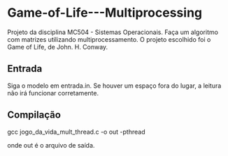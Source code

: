 # Game-of-Life---Multiprocessing

Projeto da disciplina MC504 - Sistemas Operacionais.
Faça um algoritmo com matrizes utilizando multiprocessamento.
O projeto escolhido foi o Game of Life, de John. H. Conway.

## Entrada

Siga o modelo em entrada.in. Se houver um espaço fora do lugar, a leitura não irá funcionar corretamente.

## Compilação

gcc jogo_da_vida_mult_thread.c -o out -pthread

onde out é o arquivo de saída.
